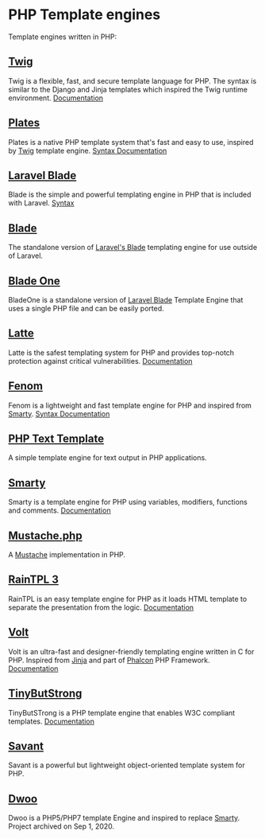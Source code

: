 # PHP Template engines
Template engines written in PHP:

## [Twig](https://github.com/twigphp/Twig)
Twig is a flexible, fast, and secure template language for PHP. The syntax is similar to the Django and Jinja templates which inspired the Twig runtime environment. [Documentation](https://twig.symfony.com/doc/3.x/)

## [Plates](https://github.com/thephpleague/plates)
Plates is a native PHP template system that's fast and easy to use, inspired by [Twig](https://github.com/twigphp/Twig) template engine. [Syntax Documentation](https://platesphp.com/templates/syntax/)

## [Laravel Blade](https://laravel.com/docs/11.x/blade)
Blade is the simple and powerful templating engine in PHP that is included with Laravel. [Syntax](https://laravel.com/docs/11.x/blade#blade-directives)

## [Blade](https://github.com/jenssegers/blade)
The standalone version of [Laravel's Blade](https://laravel.com/docs/5.8/blade) templating engine for use outside of Laravel.

## [Blade One](https://github.com/EFTEC/BladeOne)
BladeOne is a standalone version of [Laravel Blade](https://laravel.com/docs/5.8/blade) Template Engine that uses a single PHP file and can be easily ported.

## [Latte](https://github.com/nette/latte)
Latte is the safest templating system for PHP and provides top-notch protection against critical vulnerabilities. [Documentation](https://latte.nette.org/en/syntax)

## [Fenom](https://github.com/fenom-template/fenom)
Fenom is a lightweight and fast template engine for PHP and inspired from [Smarty](https://github.com/smarty-php/smarty). [Syntax Documentation](https://github.com/fenom-template/fenom/blob/master/docs/en/syntax.md)

## [PHP Text Template](https://github.com/sebastianbergmann/php-text-template)
A simple template engine for text output  in PHP applications.

## [Smarty](https://github.com/smarty-php/smarty)
Smarty is a template engine for PHP using variables, modifiers, functions and comments. [Documentation](https://smarty-php.github.io/smarty/stable/)

## [Mustache.php](https://github.com/bobthecow/mustache.php)
A [Mustache](https://mustache.github.io/) implementation in PHP.

## [RainTPL 3](https://github.com/feulf/raintpl3)
RainTPL is an easy template engine for PHP as it loads HTML template to separate the presentation from the logic. [Documentation](https://github.com/feulf/raintpl3/wiki/Documentation---RainTPL-3)

## [Volt](https://github.com/phalcon/volt)
Volt is an ultra-fast and designer-friendly templating engine written in C for PHP. Inspired from [Jinja](https://github.com/pallets/jinja) and part of [Phalcon](https://github.com/phalcon/documentation) PHP Framework. [Documentation](https://docs.phalcon.io/5.6/volt/)

## [TinyButStrong](https://github.com/Skrol29/tinybutstrong)
TinyButSTrong is a PHP template engine that enables W3C compliant templates. [Documentation](https://www.tinybutstrong.com/manual.php)

## [Savant](https://github.com/saltybeagle/Savant3)
Savant is a powerful but lightweight object-oriented template system for PHP.

## [Dwoo](https://github.com/dwoo-project/dwoo)
Dwoo is a PHP5/PHP7 template Engine and inspired to replace [Smarty](https://github.com/smarty-php/smarty). Project archived on Sep 1, 2020.
